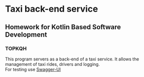 # Taxi back-end service
## Homework for Kotlin Based Software Development
### TOPKQH

This program servers as a back-end of a taxi service. It allows the management of taxi rides, drivers and logging.<br>
For testing use [Swagger-UI](http://localhost:8080/swagger-ui/index.html)
